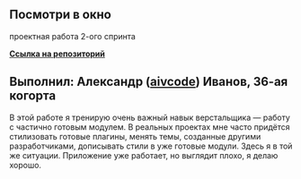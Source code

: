 ## Посмотри в окно 

проектная работа 2-ого спринта

[**Ссылка на репозиторий**](https://github.com/aivcode/posmotri_v_okno)

Выполнил: Александр ([aivcode](https://github.com/aivcode)) Иванов, 36-ая когорта
---

В этой работе я тренирую очень важный навык верстальщика — работу с частично готовым модулем. 
В реальных проектах мне часто придётся стилизовать готовые плагины, менять темы, созданные другими разработчиками, дописывать стили в уже готовые модули. Здесь я в той же ситуации. Приложение уже работает, но выглядит плохо, я делаю хорошо.

